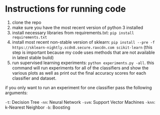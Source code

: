 # Instructions for running code

1. clone the repo
2. make sure you have the most recent version of python 3 installed
3. install necessary libraries from requirements.txt: `pip install requirements.txt`
4. install most recent non-stable version of sklearn: `pip install --pre -f https://sklearn-nightly.scdn8.secure.raxcdn.com scikit-learn` (this step is important because my code uses methods that are not available in latest stable build)
5. run supervised learning experiments: `python experiments.py -all`. this command will run experiments for all of the classifiers and show the various plots as well as print out the final accuracy scores for each classifier and dataset.

if you only want to run an experiment for one classifier pass the following arguments:

`-t`: Decision Tree
`-nn`: Neural Network
`-svm`: Support Vector Machines
`-knn`: k-Nearest Neighbor
`-b`: Boosting